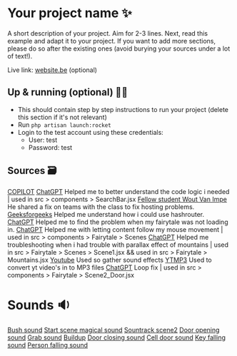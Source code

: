 # Your project name ✨

A short description of your project. Aim for 2-3 lines.
Next, read this example and adapt it to your project.
If you want to add more sections, please do so after the existing ones (avoid burying your sources under a lot of text!).

Live link: [website.be](website.be) (optional)

## Up & running (optional) 🏃‍➡️

- This should contain step by step instructions to run your project (delete this section if it's not relevant)
- Run `php artisan launch:rocket`
- Login to the test account using these credentials:
  - User: test
  - Password: test

## Sources 🗃️

[COPILOT](https://github.com/features/copilot)
[ChatGPT](https://chatgpt.com/share/682a1119-b828-800e-9533-ca6139d7db06) Helped me to better understand the code logic i needed | used in src > components > SearchBar.jsx
[Fellow student Wout Van Impe](https://chatgpt.com/share/682b3eeb-8054-8003-ab2b-8ca273860191) He shared a fix on teams with the class to fix hosting problems.
[Geeksforgeeks](https://www.geeksforgeeks.org/hashrouter-in-react-router/) Helped me understand how i could use hashrouter.
[ChatGPT](https://chatgpt.com/share/682c555a-2c58-800e-a9fe-0950d7e1641a) Helped me to find the problem when my fairytale was not loading in.
[ChatGPT](https://chatgpt.com/share/682d9d3c-104c-800e-9213-4b9cdd25dd22) Helped me with letting content follow my mouse movement | used in src > components > Fairytale > Scenes
[ChatGPT](https://chatgpt.com/share/682dec48-a6b0-800e-8ab6-06f3de22165d) Helped me troubleshooting when i had trouble with parallax effect of mountains | used in src > Fairytale > Scenes > Scene1.jsx && used in src > Fairytale > Mountains.jsx
[Youtube](https://youtube.be) Used so gather sound effects
[YTMP3](https://ytmp3.la/LOF8/) Used to convert yt video's in to MP3 files
[ChatGPT](https://chatgpt.com/share/682f4d63-4fb4-800e-afe3-1ed53e8ed1f2) Loop fix | used in src > components > Fairytale > Scene2_Door.jsx

# Sounds 🔉
[Bush sound](https://www.youtube.com/watch?v=6U1r-t_caoU&ab_channel=FieldRecordings%28RelaxingSounds%29)
[Start scene magical sound](https://www.youtube.com/watch?v=h5fFaG1haNM&ab_channel=SMTseries)
[Sountrack scene2](https://www.youtube.com/watch?v=CDWtH8eHeEU&ab_channel=ArondightStudios)
[Door opening sound](https://www.youtube.com/watch?v=jwld89z9d90&ab_channel=soundeffects)
[Grab sound](https://www.youtube.com/watch?v=WjxPOU09Wb4&ab_channel=SFXFella)
[Buildup](https://www.youtube.com/watch?v=3b--bevX0zc&ab_channel=SoundEffects)
[Door closing sound](https://www.youtube.com/watch?v=SgUdzDdeO78&ab_channel=DistortedRoom)
[Cell door sound](https://www.youtube.com/watch?v=zwy-lqbm034&ab_channel=SoundEffects)
[Key falling sound](https://www.youtube.com/watch?v=fBiauEGtb_U&ab_channel=TheSoundPackTree)
[Person falling sound](https://www.youtube.com/watch?v=o8sqSsV9-fA&ab_channel=BerlinAtmospheres)